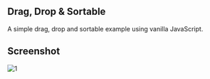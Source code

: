 ## Drag, Drop & Sortable
A simple drag, drop and sortable example using vanilla JavaScript.

## Screenshot
![1](https://github.com/masudncse/javascript-drag-drop-sortable/blob/master/screenshot/1.png)
